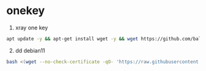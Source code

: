 # onekey
1. xray one key
```bash
apt update -y && apt-get install wget -y && wget https://github.com/balckwilliam/onekey/raw/main/xrayonekey.sh && bash xrayonekey.sh
```

2. dd debian11
```bash
bash <(wget --no-check-certificate -qO- 'https://raw.githubusercontent.com/MoeClub/Note/master/InstallNET.sh') -d 11 -v 64 -p "密码" -port "端口"
```
